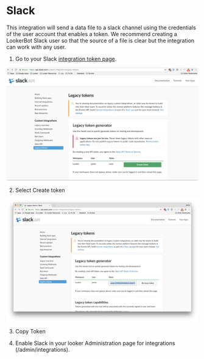 # Slack

This integration will send a data file to a slack channel using the credentials of the user account that enables a token. We recommend creating a LookerBot Slack user so that the source of a file is clear but the integration can work with any user.

1. Go to your Slack [integration token page](https://api.slack.com/custom-integrations/legacy-tokens#).

![](slackgeneratetoken.png)

2. Select Create token

![](slacktoken.png)

3. Copy Token

4. Enable Slack in your looker Administration page for integrations (/admin/integrations).
